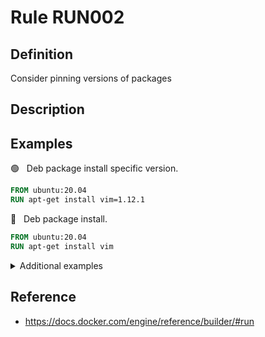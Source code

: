 # Rule RUN002

## Definition

Consider pinning versions of packages

## Description



## Examples


 &#x1F7E2; &nbsp; Deb package install specific version.

```Dockerfile
FROM ubuntu:20.04
RUN apt-get install vim=1.12.1
```


 &#x1F534; &nbsp; Deb package install.

```Dockerfile
FROM ubuntu:20.04
RUN apt-get install vim
```



<details><br>
<summary>Additional examples</summary>


 &#x1F534; &nbsp; Deb package install with apt.

```Dockerfile
    FROM ubuntu:20.04
    RUN apt install vim
```


 &#x1F534; &nbsp; Apt update and deb package install with apt.

```Dockerfile
    FROM ubuntu:20.04
    RUN apt update &amp;amp;&amp;amp; apt install vim
```


 &#x1F7E2; &nbsp; deb package repository update, non-interactive env set.

```Dockerfile
    FROM ubuntu:20.04
    RUN DEBIAN_FRONTEND=noninteractive apt-get update
```


 &#x1F534; &nbsp; Multiple deb package install, with and without specific version, non-interactive env set.

```Dockerfile
    FROM ubuntu:20.04
    RUN DEBIAN_FRONTEND=noninteractive apt-get install -y gedit vim=1.12.2
```


 &#x1F7E2; &nbsp; Unrelated command.

```Dockerfile
    FROM ubuntu:20.04
    RUN date
```



<p align="right"><sup>Note: all examples are parsed and/or generated from test cases.</sup></p>

</details>

## Reference

- https://docs.docker.com/engine/reference/builder/#run
